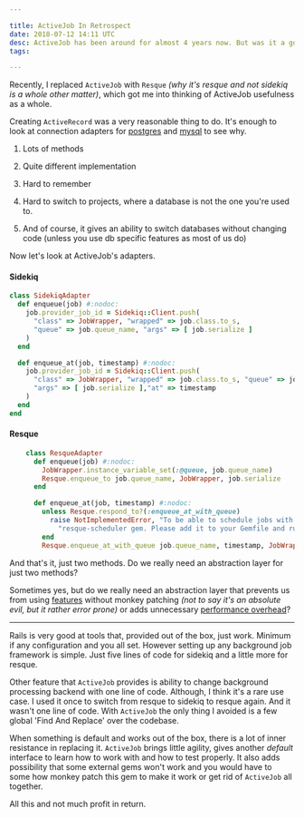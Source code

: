```yaml
---

title: ActiveJob In Retrospect
date: 2018-07-12 14:11 UTC
desc: ActiveJob has been around for almost 4 years now. But was it a good idea in the first place?
tags:

---
```


Recently, I replaced `ActiveJob` with `Resque` _(why it's resque and not sidekiq is a whole other matter)_, which got me into thinking of ActiveJob usefulness as a whole.

Creating `ActiveRecord` was a very reasonable thing to do. It's enough to look at connection adapters for [postgres](https://github.com/rails/rails/blob/master/activerecord/lib/active_record/connection_adapters/postgresql/database_statements.rb) and [mysql](https://github.com/rails/rails/blob/master/activerecord/lib/active_record/connection_adapters/mysql/database_statements.rb) to see why.

1. Lots of methods

2. Quite different implementation

3. Hard to remember

4. Hard to switch to projects, where a database is not the one you're used to.

5. And of course, it gives an ability to switch databases without changing code (unless you use db specific features as most of us do)

Now let's look at ActiveJob's adapters.

#### Sidekiq

```ruby
class SidekiqAdapter
  def enqueue(job) #:nodoc:
    job.provider_job_id = Sidekiq::Client.push(
      "class" => JobWrapper, "wrapped" => job.class.to_s,
      "queue" => job.queue_name, "args" => [ job.serialize ]
    )
  end

  def enqueue_at(job, timestamp) #:nodoc:
    job.provider_job_id = Sidekiq::Client.push(
      "class" => JobWrapper, "wrapped" => job.class.to_s, "queue" => job.queue_name,
      "args" => [ job.serialize ],"at" => timestamp
    )
  end
end
```

#### Resque

```ruby
    class ResqueAdapter
      def enqueue(job) #:nodoc:
        JobWrapper.instance_variable_set(:@queue, job.queue_name)
        Resque.enqueue_to job.queue_name, JobWrapper, job.serialize
      end

      def enqueue_at(job, timestamp) #:nodoc:
        unless Resque.respond_to?(:enqueue_at_with_queue)
          raise NotImplementedError, "To be able to schedule jobs with Resque you need the " \
            "resque-scheduler gem. Please add it to your Gemfile and run bundle install"
        end
        Resque.enqueue_at_with_queue job.queue_name, timestamp, JobWrapper, job.serialize
```

And that's it, just two methods. Do we really need an abstraction layer for just two methods?

Sometimes yes, but do we really need an abstraction layer that prevents us from using [features](https://github.com/lantins/resque-retry/issues/140) without monkey patching _(not to say it's an absolute evil, but it rather error prone)_ or adds unnecessary [performance overhead](https://github.com/mperham/sidekiq/wiki/Active-Job#performance)?

---

Rails is very good at tools that, provided out of the box, just work. Minimum if any configuration and you all set. However setting up any background job framework is simple. Just five lines of code for sidekiq and a little more for resque.

Other feature that `ActiveJob` provides is ability to change background processing backend  with one line of code. Although, I think it's a rare use case. I used it once to switch from resque to sidekiq to resque again. And it wasn't one line of code. With `ActiveJob` the only thing I avoided is a few global 'Find And Replace' over the codebase.

When something is default and works out of the box, there is a lot of inner resistance in replacing it. `ActiveJob` brings little agility, gives another _default_ interface to learn how to work with and how to test properly. It also adds possibility that some external gems won't work and you would have to some how monkey patch this gem to make it work or get rid of `ActiveJob` all together.

All this and not much profit in return.
